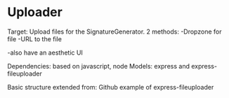 # Uploader

Target:
Upload files for the SignatureGenerator.
2 methods:
-Dropzone for file
-URL to the file

-also have an aesthetic UI


Dependencies:
based on javascript, node
Models: express and express-fileuploader


Basic structure extended from:
Github example of express-fileuploader
